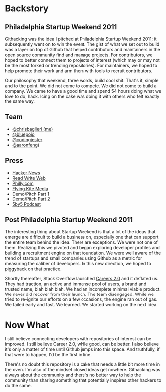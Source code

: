 # Backstory

## Philadelphia Startup Weekend 2011

Githacking was the idea I pitched at Philadelphia Startup Weekend 2011; it subsequently went on to win the event. The gist of what we set out to build was a layer on top of Github that helped contributors and maintainers in the open source community find and manage projects. For contributors, we hoped to better connect them to projects of interest (which may or may not be the most forked or trending repositories). For maintainers, we hoped to help promote their work and arm them with tools to recruit contributors.

Our philosophy that weekend, three words, build cool shit. That's it, simple and to the point. We did not come to compete. We did not come to build a company. We came to have a good time and spend 54 hours doing what we love to do, hack. Icing on the cake was doing it with others who felt exactly the same way.

## Team

* [@chrisbaglieri (me)](http://www.twitter.com/chrisbaglieri)
* [@bluepojo](http://www.twitter.com/bluepojo)
* [@codingjester](http://www.twitter.com/codingjester)
* [@aaronfeng](http://www.twitter.com/aaronfeng))

## Press

* [Hacker News](http://news.ycombinator.com/item?id=2158958)
* [Read Write Web](http://www.readwriteweb.com/hack/2011/01/git-hacking-a-social-layer-for.php)
* [Philly.com](http://www.philly.com/philly/blogs/phillyinc/GitHacking_creates_buzz_at_Philas_1st_Startup_Weekend.html)
* [Flying Kite Media](http://www.flyingkitemedia.com/innovationnews/startupphilly0201.aspx)
* [Demo/Pitch Part 1](http://www.youtube.com/watch?v=A1OhsAUMWbM)
* [Demo/Pitch Part 2](http://www.youtube.com/watch?v=-FwXXt_7umQ)
* [5by5 Podcast](http://5by5.tv/devshow/35)

## Post Philadelphia Startup Weekend 2011

The interesting thing about Startup Weekend is that a lot of the ideas that emerge are difficult to build a business on, especially one that can support the entire team behind the idea. There are exceptions. We were not one of them. Realizing this we pivoted and began exploring developer profiles and building a recruitment engine on that foundation. We were well aware of the trend of startups and small companies using Github as a metric for measuring the caliber of developers. In this new direction, we hoped to piggyback on that practice.

Shortly thereafter, Stack Overflow launched [Careers 2.0](http://careers.stackoverflow.com/) and it deflated us. They had traction, an active and immense pool of users, a brand and trusted name, blah blah blah. We had an incomplete minimal viable product. We never did recover from their launch. The team disengaged. While we tried to re-ignite our efforts on a few occasions, the engine ran out of gas. We failed early and fast. We learned. We started working on the next idea.

# Now What

I still believe connecting developers with repositories of interest can be improved. I still believe Career 2.0, while good, can be better. I also believe it's only a matter of time until Github jumps into this space. And truthfully, if that were to happen, I'd be the first in line.

There's no doubt this repository is a cake that needs a little bit more time in the oven. I'm also of the mindset closed ideas get nowhere. Githacking was always about the community and there's no better way to help the community than sharing something that potentially inspires other hackers to do the same.